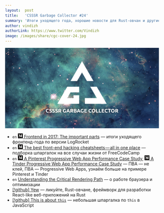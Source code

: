```yaml
---
layout:  post
title:   'CSSSR Garbage Collector #24'
summary: 'Итоги уходящего года, хорошие новости для Rust-овчан и другие интересные ссылки из наших чатов'
author: vindizh
authorLink: https://www.twitter.com/Vindizh
image: /images/share/cgc-cover-24.jpg
---
```


[github]: /images/icons/github.png
[medium]: /images/icons/medium.png
[yt]: /images/icons/youtube.png

![CSSSR Garbage Collector](/images/share/cgc-cover-24.jpg)

- `en` [![medium] Frontend in 2017: The important parts](https://blog.logrocket.com/frontend-in-2017-the-important-parts-4548d085977f) — итоги уходящего фронтенд-года по версии LogRocket
- `en` [![medium] The best front-end hacking cheatsheets — all in one place](https://medium.freecodecamp.org/modern-frontend-hacking-cheatsheets-df9c2566c72a) — подборка шпаргалок на все случаи жизни от FreeCodeCamp
- `en` [![medium] A Pinterest Progressive Web App Performance Case Study](https://medium.com/dev-channel/a-pinterest-progressive-web-app-performance-case-study-3bd6ed2e6154), [![medium] A Tinder Progressive Web App Performance Case Study](https://medium.com/@addyosmani/a-tinder-progressive-web-app-performance-case-study-78919d98ece0) — ПВА — не клей, ПВА — Progressive Web Apps, узнаём больше на примере Pinterest и Tinder
- `en` [Understanding the Critical Rendering Path](https://bitsofco.de/understanding-the-critical-rendering-path/) — о работе браузера и оптимизации
- [[!github] Yew](https://azu.github.io/what-is-this/) — ликуйте, Rust-овчане, фреймворк для разработки React-like веб-приложений на Rust
- [[!github] This is about `this`](https://azu.github.io/what-is-this/) — небольшая шпаргалка по `this` в JavaScript
